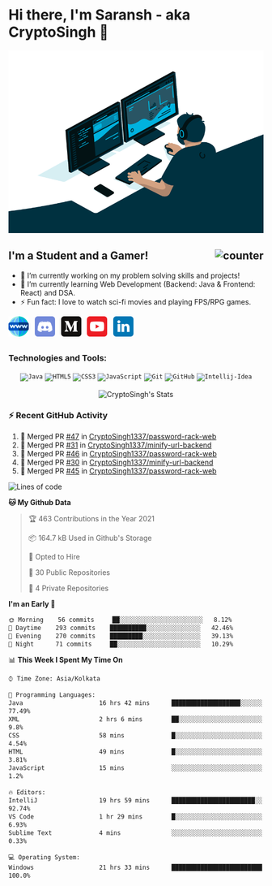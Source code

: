 # Hi there, I'm Saransh - aka CryptoSingh 👋

<div align="center">
<img src="https://github.com/CryptoSingh1337/CryptoSingh1337/blob/master/icons/code.gif" height="360px" width="640px" alt="gif"/>
</div>

## I'm a Student and a Gamer!<img src="https://komarev.com/ghpvc/?username=cryptosingh1337" alt="counter" align="right"/>

- 🔭 I’m currently working on my problem solving skills and projects!
- 🌱 I’m currently learning Web Development (Backend: Java & Frontend: React) and DSA.
- ⚡ Fun fact: I love to watch sci-fi movies and playing FPS/RPG games.

<a href="https://cryptosingh1337.github.io/" target="_blank"><img alt="website" height="40px" width="40px" src="./icons/world-wide-web.svg"/></a>&nbsp;&nbsp;
<a href="https://discord.gg/6efHuzv" target="_blank"><img alt="discord" height="40px" width="40px" src="https://raw.githubusercontent.com/edent/SuperTinyIcons/master/images/svg/discord.svg"/></a>&nbsp;&nbsp;
<a href="https://cryptosingh1337.medium.com/" target="_blank"><img alt="Medium" height="40px" width="40px" src="https://raw.githubusercontent.com/edent/SuperTinyIcons/master/images/svg/medium.svg"/></a>&nbsp;&nbsp;
<a href="https://www.youtube.com/cryptosingh" target="_blank"><img alt="youtube" height="40px" width="40px" src="https://raw.githubusercontent.com/edent/SuperTinyIcons/master/images/svg/youtube.svg"/></a>&nbsp;&nbsp;
<a href="https://www.linkedin.com/in/saransh-kumar-2k19/" target="_blank"><img alt="linkedin" height="40px" width="40px" src="https://raw.githubusercontent.com/edent/SuperTinyIcons/master/images/svg/linkedin.svg"/></a>

##

### Technologies and Tools:

<div align="center">
<code><img alt="Java" height="40px" width="40px" src="https://raw.githubusercontent.com/tomchen/stack-icons/master/logos/java.svg" title="Java"/></code>
<code><img alt="HTML5" height="40px" width="40px" src="https://raw.githubusercontent.com/tomchen/stack-icons/master/logos/html-5.svg" title="HTML5"/></code>
<code><img alt="CSS3" height="40px" width="40px" src="https://raw.githubusercontent.com/tomchen/stack-icons/master/logos/css-3.svg" title="CSS3"/></code>
<code><img alt="JavaScript" height="40px" width="40px" src="https://raw.githubusercontent.com/tomchen/stack-icons/master/logos/bootstrap.svg" title="Bootstrap"/></code>
<code><img alt="Git" height="40px" width="40px" src="https://raw.githubusercontent.com/tomchen/stack-icons/master/logos/git-icon.svg" title="Git"/></code>
<code><img alt="GitHub" height="40px" width="40px" src="https://raw.githubusercontent.com/tomchen/stack-icons/master/logos/github-icon.svg" 
title="GitHub"/></code>
<code><img alt="Intellij-Idea" height="40px" width="40px" src="https://raw.githubusercontent.com/tomchen/stack-icons/master/logos/intellij-idea.svg" title="Intellij-IDEA"/></code>
</div>
<br>
<div align="center">
<img  alt="CryptoSingh's Stats" src="https://github-readme-stats-cryptosingh1337.vercel.app/api?username=CryptoSingh1337&show_icons=true&bg_color=FFFFFF&title_color=003140&icon_color=003140&text_color=0486AA" title="Stats"/>
</div>

### ⚡ Recent GitHub Activity

<!--START_SECTION:activity-->

1. 🎉 Merged PR [#47](https://github.com/CryptoSingh1337/password-rack-web/pull/47) in [CryptoSingh1337/password-rack-web](https://github.com/CryptoSingh1337/password-rack-web)
2. 🎉 Merged PR [#31](https://github.com/CryptoSingh1337/minify-url-backend/pull/31) in [CryptoSingh1337/minify-url-backend](https://github.com/CryptoSingh1337/minify-url-backend)
3. 🎉 Merged PR [#46](https://github.com/CryptoSingh1337/password-rack-web/pull/46) in [CryptoSingh1337/password-rack-web](https://github.com/CryptoSingh1337/password-rack-web)
4. 🎉 Merged PR [#30](https://github.com/CryptoSingh1337/minify-url-backend/pull/30) in [CryptoSingh1337/minify-url-backend](https://github.com/CryptoSingh1337/minify-url-backend)
5. 🎉 Merged PR [#45](https://github.com/CryptoSingh1337/password-rack-web/pull/45) in [CryptoSingh1337/password-rack-web](https://github.com/CryptoSingh1337/password-rack-web)
<!--END_SECTION:activity-->

<!--START_SECTION:waka-->
![Lines of code](https://img.shields.io/badge/From%20Hello%20World%20I%27ve%20Written-325987%20lines%20of%20code-blue)

**🐱 My Github Data** 

> 🏆 463 Contributions in the Year 2021
 > 
> 📦 164.7 kB Used in Github's Storage 
 > 
> 💼 Opted to Hire
 > 
> 📜 30 Public Repositories 
 > 
> 🔑 4 Private Repositories  
 > 
**I'm an Early 🐤** 

```text
🌞 Morning    56 commits     ██░░░░░░░░░░░░░░░░░░░░░░░   8.12% 
🌆 Daytime    293 commits    ██████████░░░░░░░░░░░░░░░   42.46% 
🌃 Evening    270 commits    █████████░░░░░░░░░░░░░░░░   39.13% 
🌙 Night      71 commits     ██░░░░░░░░░░░░░░░░░░░░░░░   10.29%

```


📊 **This Week I Spent My Time On** 

```text
⌚︎ Time Zone: Asia/Kolkata

💬 Programming Languages: 
Java                     16 hrs 42 mins      ███████████████████░░░░░░   77.49% 
XML                      2 hrs 6 mins        ██░░░░░░░░░░░░░░░░░░░░░░░   9.8% 
CSS                      58 mins             █░░░░░░░░░░░░░░░░░░░░░░░░   4.54% 
HTML                     49 mins             █░░░░░░░░░░░░░░░░░░░░░░░░   3.81% 
JavaScript               15 mins             ░░░░░░░░░░░░░░░░░░░░░░░░░   1.2%

🔥 Editors: 
IntelliJ                 19 hrs 59 mins      ███████████████████████░░   92.74% 
VS Code                  1 hr 29 mins        █░░░░░░░░░░░░░░░░░░░░░░░░   6.93% 
Sublime Text             4 mins              ░░░░░░░░░░░░░░░░░░░░░░░░░   0.33%

💻 Operating System: 
Windows                  21 hrs 33 mins      █████████████████████████   100.0%

```


<!--END_SECTION:waka-->
